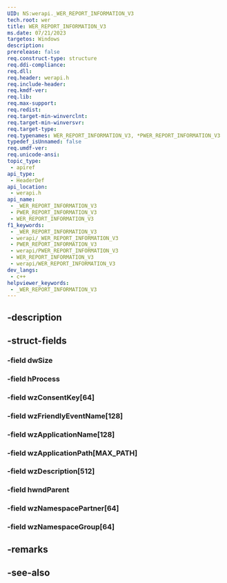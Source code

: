 ```yaml
---
UID: NS:werapi._WER_REPORT_INFORMATION_V3
tech.root: wer
title: WER_REPORT_INFORMATION_V3
ms.date: 07/21/2023
targetos: Windows
description: 
prerelease: false
req.construct-type: structure
req.ddi-compliance: 
req.dll: 
req.header: werapi.h
req.include-header: 
req.kmdf-ver: 
req.lib: 
req.max-support: 
req.redist: 
req.target-min-winverclnt: 
req.target-min-winversvr: 
req.target-type: 
req.typenames: WER_REPORT_INFORMATION_V3, *PWER_REPORT_INFORMATION_V3
typedef_isUnnamed: false
req.umdf-ver: 
req.unicode-ansi: 
topic_type:
 - apiref
api_type:
 - HeaderDef
api_location:
 - werapi.h
api_name:
 - _WER_REPORT_INFORMATION_V3
 - PWER_REPORT_INFORMATION_V3
 - WER_REPORT_INFORMATION_V3
f1_keywords:
 - _WER_REPORT_INFORMATION_V3
 - werapi/_WER_REPORT_INFORMATION_V3
 - PWER_REPORT_INFORMATION_V3
 - werapi/PWER_REPORT_INFORMATION_V3
 - WER_REPORT_INFORMATION_V3
 - werapi/WER_REPORT_INFORMATION_V3
dev_langs:
 - c++
helpviewer_keywords:
 - _WER_REPORT_INFORMATION_V3
---
```


## -description

## -struct-fields

### -field dwSize

### -field hProcess

### -field wzConsentKey[64]

### -field wzFriendlyEventName[128]

### -field wzApplicationName[128]

### -field wzApplicationPath[MAX_PATH]

### -field wzDescription[512]

### -field hwndParent

### -field wzNamespacePartner[64]

### -field wzNamespaceGroup[64]

## -remarks

## -see-also

